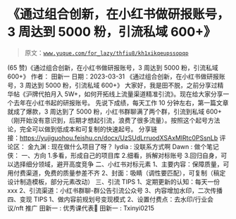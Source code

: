# 《通过组合创新，在小红书做研报账号，3 周达到 5000 粉，引流私域 600+》

> 原文：[`www.yuque.com/for_lazy/thfiu8/kh1xikqeupssopqp`](https://www.yuque.com/for_lazy/thfiu8/kh1xikqeupssopqp)

<ne-h2 id="c44ff293" data-lake-id="c44ff293"><ne-heading-ext><ne-heading-anchor></ne-heading-anchor><ne-heading-fold></ne-heading-fold></ne-heading-ext><ne-heading-content><ne-text id="u1f38f9ec">(65 赞)《通过组合创新，在小红书做研报账号，3 周达到 5000 粉，引流私域 600+》</ne-text></ne-heading-content></ne-h2> <ne-p id="ud74a6de8" data-lake-id="ud74a6de8"><ne-text id="u47a3443e">作者： 田新一</ne-text></ne-p> <ne-p id="u8538f1a3" data-lake-id="u8538f1a3"><ne-text id="u46cce039">日期：2023-03-31</ne-text></ne-p> <ne-p id="u4e4e6065" data-lake-id="u4e4e6065"><ne-text id="ube864003">《通过组合创新，在小红书做研报账号，3 周达到 5000 粉，引流私域 600+》</ne-text> <ne-text id="u62a6244a">大家好，我是田不脱，之前分享过精华帖《沪牌代拍月入 5W+，如何开拓线上流量渠道精准引流》。现在给大家分享一个去年在小红书起的研报账号。</ne-text> <ne-text id="u719b5ee2">先说下成绩，每天工作 10 分钟左右，第一篇文章就成了爆款，3 周达到了 5000 粉，小红书群聊满了两个群，引流到私域 600+（刚开始没有意识到，后期才想起引流，浪费了很多流量）。按照这个起号方法论，完全可以做到低成本和可复制的快速起号。</ne-text> <ne-text id="ua53a6122">分享链接：⁡‍⁤⁤⁢‬⁡⁣⁤⁣‍⁢‌‌⁢‌⁣‍‍⁡⁣⁡⁡⁡⁡‍⁣‍⁡‌⁤⁡</ne-text>[<ne-text id="ue88332e6">https://yujiguohou.feishu.cn/docx/UzSUdLrruodXSAxMlRtc0PSsnLb</ne-text>](https://yujiguohou.feishu.cn/docx/UzSUdLrruodXSAxMlRtc0PSsnLb)</ne-p> <ne-hole id="u7e7c10eb" data-lake-id="u7e7c10eb"><ne-card data-card-name="hr" data-card-type="block" id="A8mmm" data-event-boundary="card"><ne-p id="u08e97b85" data-lake-id="u08e97b85"><ne-text id="u3acd9301">评论区：</ne-text></ne-p> <ne-p id="u9c5f530e" data-lake-id="u9c5f530e"><ne-text id="u4bf1fc85">金九渊 : 现在做什么项目了呀？</ne-text> <ne-text id="uc85e1951">lydia : 没联系方式啊</ne-text> <ne-text id="u3d5950af">Dawn : 做个笔记侠：</ne-text> <ne-text id="u5a9cbdce">一、方向</ne-text> <ne-text id="u305e5dfb">1.多看，形成自己的项目库</ne-text> <ne-text id="u4393b330">2.细看，拆解对标账号</ne-text> <ne-text id="u542acc4d">3.回归自身，可以选择细分领域，避开高度竞争</ne-text></ne-p> <ne-p id="u2b2089fd" data-lake-id="u2b2089fd"><ne-text id="ud55eb5d0">二、小红书对标元素</ne-text> <ne-text id="u307c27d0">1、主要内容：保障质量，可用付费渠道，免费的质量参差不齐</ne-text> <ne-text id="u130c697e">2、封面：吸睛（调性要匹配），可复制（稿定设计制造模板，部分元素改动）</ne-text></ne-p> <ne-p id="u07c3444b" data-lake-id="u07c3444b"><ne-text id="u8f51a283">三、引流 TIPS</ne-text> <ne-text id="u22cb4cb6">1、定期更新的认知：每天一份 xxx</ne-text> <ne-text id="u41bdd244">2、引流渠道：小红书群聊-群公告引流公众号</ne-text> <ne-text id="u52b891bf">3、内容增加水印，二次传播</ne-text></ne-p> <ne-p id="ud99cec83" data-lake-id="ud99cec83"><ne-text id="u1f409ce7">四、变现 TIPS</ne-text> <ne-text id="u19893e95">1、做内容前规划号变现模式</ne-text> <ne-text id="u1e88f1cc">2、设置付费点：去水印/行业会议/nft 推广</ne-text> <ne-text id="u8a26f380">田新一 : 优秀课代表🎉</ne-text> <ne-text id="uf1254172">田新一 : Txinyi0215</ne-text></ne-p></ne-card></ne-hole>
